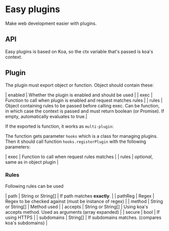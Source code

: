 # Easy plugins

Make web development easier with plugins.

## API

Easy plugins is based on Koa, so the ctx variable that's passed is koa's context.


## Plugin

The plugin must export object or function. Object should contain these:

| enabled | Whether the plugin is enabled and should be used |
| exec | Function to call when plugin is enabled and request matches rules |
| rules | Object containing rules to be passed before calling exec. Can be function, in which case the context is passed and must return boolean (or Promise<boolean>). If empty, automatically evaluates to true.|

If the exported is function, it works as `multi-plugin`:

The function gets parameter `hooks` which is a class for managing plugins. Then it should call function `hooks.registerPlugin` with the following parameters:

| exec | Function to call when request rules matches |
| rules | *optional*, same as in object plugin |

### Rules

Following rules can be used

| path | String or String[] | If path matches **exactly**. |
| pathReg | Regex | Regex to be checked against (must be instance of regex) |
| method | String or String[] | Method used |
| accepts | String or String[] | Using koa's accepts method. Used as arguments (array expanded) |
| secure | bool | If using HTTPS |
| subdomains | String[] | If subdomains matches. (compares koa's subdomains) |
